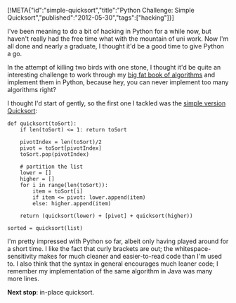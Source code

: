 [!META{"id":"simple-quicksort","title":"Python Challenge: Simple Quicksort","published":"2012-05-30","tags":["hacking"]}]

I've been meaning to do a bit of hacking in Python for a while now, but haven't really had the free time what with the mountain of uni work. Now I'm all done and nearly a graduate, I thought it'd be a good time to give Python a go.

In the attempt of killing two birds with one stone, I thought it'd be quite an interesting challenge to work through my <a href="http://blog.taylortom.co.uk/?p=834">big fat book of algorithms</a> and implement them in Python, because hey, you can never implement too many algorithms right?

I thought I'd start of gently, so the first one I tackled was the <a href="http://en.wikipedia.org/wiki/Quicksort#Simple_version">simple version Quicksort</a>:

```
def quicksort(toSort):
	if len(toSort) <= 1: return toSort

	pivotIndex = len(toSort)/2
	pivot = toSort[pivotIndex]
	toSort.pop(pivotIndex)

	# partition the list
	lower = []
	higher = []
	for i in range(len(toSort)):
		item = toSort[i]
		if item <= pivot: lower.append(item)
		else: higher.append(item)

	return (quicksort(lower) + [pivot] + quicksort(higher))

sorted = quicksort(list)
```

I'm pretty impressed with Python so far, albeit only having played around for a short time. I like the fact that curly brackets are out; the whitespace-sensitivity makes for much cleaner and easier-to-read code than I'm used to. I also think that the syntax in general encourages much leaner code; I remember my implementation of the same algorithm in Java was many more lines.

**Next stop**: in-place quicksort.
